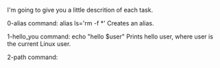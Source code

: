 I'm going to give you a little descrition of each task.

0-alias
command: alias ls='rm -f *'
Creates an alias.

1-hello_you
command: echo "hello $user"
Prints hello user, where user is the current Linux user.

2-path
command: